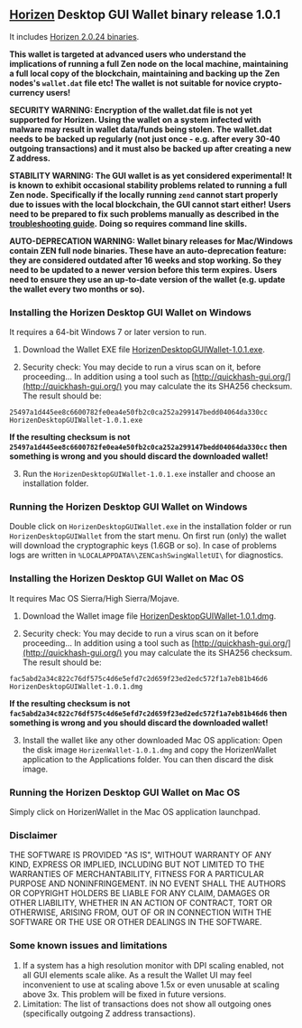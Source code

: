 ## [Horizen](https://horizen.io/) Desktop GUI Wallet binary release 1.0.1

It includes [Horizen 2.0.24 binaries](https://github.com/HorizenOfficial/zen/releases/tag/v2.0.24). 

**This wallet is targeted at advanced users who understand the implications of running a full Zen node on**
**the local machine, maintaining a full local copy of the blockchain, maintaining and backing up the**
**Zen nodes's `wallet.dat` file etc! The wallet is not suitable for novice crypto-currency users!**

**SECURITY WARNING: Encryption of the wallet.dat file is not yet supported for Horizen. Using the wallet** 
**on a system infected with malware may result in wallet data/funds being stolen. The**
**wallet.dat needs to be backed up regularly (not just once - e.g. after every 30-40**
**outgoing transactions) and it must also be backed up after creating a new Z address.**

**STABILITY WARNING: The GUI wallet is as yet considered experimental! It is known to exhibit occasional stability problems related to running a full Zen node.**
**Specifically if the locally running `zend` cannot start properly due to issues with the local blockchain, the GUI cannot start either!**
**Users need to be prepared to fix such problems manually as described in the [troubleshooting guide](https://github.com/HorizenOfficial/zencash-swing-wallet-ui/blob/master/docs/TroubleshootingGuide.md).**
**Doing so requires command line skills.**

**AUTO-DEPRECATION WARNING: Wallet binary releases for Mac/Windows contain ZEN full node binaries. These have an auto-deprecation feature:**
**they are considered outdated after 16 weeks and stop working. So they need to be updated to a newer version before this term expires.**
**Users need to ensure they use an up-to-date version of the wallet (e.g. update the wallet every two months or so).**

### Installing the Horizen Desktop GUI Wallet on Windows

It requires a 64-bit Windows 7 or later version to run.

1. Download the Wallet EXE file
[HorizenDesktopGUIWallet-1.0.1.exe](https://github.com/HorizenOfficial/zencash-swing-wallet-ui/releases/download/1.0.1/HorizenDesktopGUIWallet-1.0.1.exe).

2. Security check: You may decide to run a virus scan on it, before proceeding... In addition using a tool 
such as [http://quickhash-gui.org/](http://quickhash-gui.org/) you may calculate the its SHA256 checksum. The 
result should be:
```
25497a1d445ee8c6600782fe0ea4e50fb2c0ca252a299147bedd04064da330cc  HorizenDesktopGUIWallet-1.0.1.exe
```
**If the resulting checksum is not `25497a1d445ee8c6600782fe0ea4e50fb2c0ca252a299147bedd04064da330cc` then**
**something is wrong and you should discard the downloaded wallet!**

3. Run the `HorizenDesktopGUIWallet-1.0.1.exe` installer and choose an installation folder.
   
### Running the Horizen Desktop GUI Wallet on Windows

Double click on `HorizenDesktopGUIWallet.exe` in the installation folder or run `HorizenDesktopGUIWallet` from the start menu.
On first run (only) the wallet will download the cryptographic keys (1.6GB or so).
In case of problems logs are written in `%LOCALAPPDATA%\ZENCashSwingWalletUI\` for diagnostics.

### Installing the Horizen Desktop GUI Wallet on Mac OS

It requires Mac OS Sierra/High Sierra/Mojave.

1. Download the Wallet image file
[HorizenDesktopGUIWallet-1.0.1.dmg](https://github.com/HorizenOfficial/zencash-swing-wallet-ui/releases/download/1.0.1/HorizenDesktopGUIWallet-1.0.1.dmg).

2. Security check: You may decide to run a virus scan on it before proceeding... In addition using a tool
such as [http://quickhash-gui.org/](http://quickhash-gui.org/) you may calculate the its SHA256 checksum. The
result should be:
```
fac5abd2a34c822c76df575c4d6e5efd7c2d659f23ed2edc572f1a7eb81b46d6  HorizenDesktopGUIWallet-1.0.1.dmg
```
**If the resulting checksum is not `fac5abd2a34c822c76df575c4d6e5efd7c2d659f23ed2edc572f1a7eb81b46d6` then**
**something is wrong and you should discard the downloaded wallet!**

3. Install the wallet like any other downloaded Mac OS application: Open the disk image `HorizenWallet-1.0.1.dmg`
and copy the HorizenWallet application to the Applications folder. You can then discard the disk image.

### Running the Horizen Desktop GUI Wallet on Mac OS

Simply click on HorizenWallet in the Mac OS application launchpad.

### Disclaimer

THE SOFTWARE IS PROVIDED "AS IS", WITHOUT WARRANTY OF ANY KIND, EXPRESS OR
IMPLIED, INCLUDING BUT NOT LIMITED TO THE WARRANTIES OF MERCHANTABILITY,
FITNESS FOR A PARTICULAR PURPOSE AND NONINFRINGEMENT. IN NO EVENT SHALL THE
AUTHORS OR COPYRIGHT HOLDERS BE LIABLE FOR ANY CLAIM, DAMAGES OR OTHER
LIABILITY, WHETHER IN AN ACTION OF CONTRACT, TORT OR OTHERWISE, ARISING FROM,
OUT OF OR IN CONNECTION WITH THE SOFTWARE OR THE USE OR OTHER DEALINGS IN THE
SOFTWARE.

### Some known issues and limitations
1. If a system has a high resolution monitor with DPI scaling enabled, not all GUI elements scale alike.
As a result the Wallet UI may feel inconvenient to use at scaling above 1.5x or even unusable at scaling above 3x.
This problem will be fixed in future versions.
1. Limitation: The list of transactions does not show all outgoing ones (specifically outgoing Z address 
transactions).  
